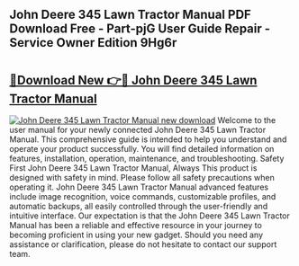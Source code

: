 ## John Deere 345 Lawn Tractor Manual PDF Download Free - Part-pjG User Guide Repair - Service Owner Edition 9Hg6r

# <h2><a href="http://bc89420.oget.top/?id=John+Deere+345+Lawn+Tractor+Manual">🔗Download New 👉🔴 John Deere 345 Lawn Tractor Manual</a></h2>

[![John Deere 345 Lawn Tractor Manual new download](https://i.imgur.com/5g1atiW.png)](http://bc89420.oget.top/?id=John+Deere+345+Lawn+Tractor+Manual)
Welcome to the user manual for your newly connected John Deere 345 Lawn Tractor Manual. This comprehensive guide is intended to help you understand and operate your product successfully. You will find detailed information on features, installation, operation, maintenance, and troubleshooting. Safety First John Deere 345 Lawn Tractor Manual, Always This product is designed with safety in mind. Please follow all safety precautions when operating it. John Deere 345 Lawn Tractor Manual advanced features include image recognition, voice commands, customizable profiles, and automatic backups, all easily controlled through the user-friendly and intuitive interface. Our expectation is that the John Deere 345 Lawn Tractor Manual has been a reliable and effective resource in your journey to becoming proficient in using your new gadget. Should you need any assistance or clarification, please do not hesitate to contact our support team.
